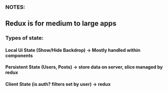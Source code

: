 ### NOTES:

## Redux is for medium to large apps

### Types of state:

#### Local Ui State (Show/Hide Backdrop) -> Mostly handled within components

#### Persistent State (Users, Posts) -> store data on server, slice managed by redux

#### Client State (is auth? filters set by user) -> redux
